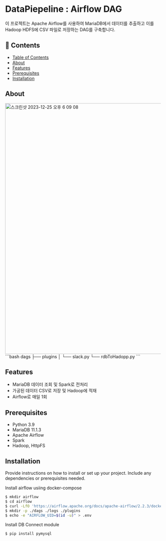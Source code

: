 # DataPiepeline : Airflow DAG

이 프로젝트는 Apache Airflow를 사용하여 MariaDB에서 데이터를 추출하고 이를 Hadoop HDFS에 CSV 파일로 저장하는 DAG를 구축합니다.

## :bookmark_tabs: Contents

- [Table of Contents](#table-of-contents)
- [About](#about)
- [Features](#Features)
- [Prerequisites](#Prerequisites)
- [Installation](#installation)

## About
<img width="812" alt="스크린샷 2023-12-25 오후 6 09 08" src="https://github.com/hyunsoo2936/Data-engineering-shop/assets/69141658/d3c08147-f821-4775-84cf-fd769b8fc148">
```bash
dags
├── plugins
│   └── slack.py
└── rdbToHadopp.py
```

## Features
- MariaDB 데이터 조회 및 Spark로 전처리
- 가공된 데이터 CSV로 저장 및 Hadoop에 적재
- Airflow로 매일 1회 

## Prerequisites
- Python 3.9
- MariaDB 11.1.3 
- Apache Airflow
- Spark
- Hadoop, HttpFS 

## Installation

Provide instructions on how to install or set up your project. Include any dependencies or prerequisites needed.

Install airflow usiing docker-compose
```bash
$ mkdir airflow
$ cd airflow
$ curl -LfO 'https://airflow.apache.org/docs/apache-airflow/2.2.3/docker-compose.yaml'
$ mkdir -p ./dags ./logs ./plugins
$ echo -e "AIRFLOW_UID=$(id -u)" > .env
```

Install DB Connect module 
```bash
$ pip install pymysql  
```
